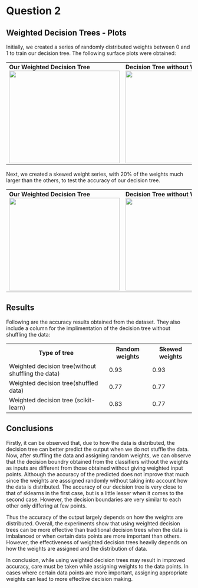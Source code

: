 # Question 2



<h2>Weighted Decision Trees - Plots</h2>
<p>Initially, we created a series of randomly distributed weights between 0 and 1 to train our decision tree. The following surface plots were obtained:</p>
<table>
  <tr>
    <td><strong>Our Weighted Decision Tree</strong><br>
      <img src="https://user-images.githubusercontent.com/76052389/220259814-fe9e31a0-602f-4d3f-ad96-d83a8675a11d.png" width="300" height="250">
    </td>
    <td><strong>Decision Tree without Weights</strong><br>
      <img src="https://user-images.githubusercontent.com/76052389/220260134-0764e5ee-f052-42ab-92db-e6b5bac72277.png" width="300" height="250">
    </td>
    <td><strong>Weighted Decision Tree from Sklearn</strong><br>
      <img src="https://user-images.githubusercontent.com/76052389/220260274-91e74581-1f26-4e83-b725-b9293c8799a6.png" width="300" height="250">
    </td>
  </tr>
</table>
<p>Next, we created a skewed weight series, with 20% of the weights much larger than the others, to test the accuracy of our decision tree.</p>
<table>
  <tr>
    <td><strong>Our Weighted Decision Tree</strong><br>
      <img src="https://user-images.githubusercontent.com/76052389/220260827-3cd03319-45c5-4f86-8ea5-849b8affc9f0.png" width="300" height="250">
    </td>
    <td><strong>Decision Tree without Weights</strong><br>
      <img src="https://user-images.githubusercontent.com/76052389/220260930-ada0f802-9c37-439a-b9cb-18204044644f.png" width="300" height="250">
    </td>
    <td><strong>Weighted Decision Tree from Sklearn</strong><br>
      <img src="https://user-images.githubusercontent.com/76052389/220260864-3ee63c18-fa0f-43e1-81da-02176a6d3299.png" width="300" height="250">
    </td>
  </tr>
</table>





<h2>Results</h2>

<p>Following are the accuracy results obtained from the dataset. They also include a column for the implimentation of the decision tree without shuffling the data: </p>

<table>
  <tr>
    <th>Type of tree</th>
    <th>Random weights</th>
    <th>Skewed weights</th>
  </tr>
  <tr>
    <td>Weighted decision tree(without shuffling the data)</td>
    <td>0.93</td>
    <td>0.93</td>
  </tr>
  <tr>
    <td>Weighted decision tree(shuffled data) </td>
    <td>0.77</td>
    <td>0.77</td>
  </tr>
  <tr>
    <td>Weighted decision tree (scikit-learn)</td>
    <td>0.83</td>
    <td>0.77</td>
  </tr>
</table>

<h2>Conclusions</h2>

<p> Firstly, it can be observed that, due to how the data is distributed, the decision tree can better predict the output when we do not stuffle the data. Now, after stuffling the data and assigning random weights, we can observe that the decision boundry obtained from the classifiers without the weights as inputs are different from those obtained without giving weighted input points. Although the accuracy of the predicted does not improve that much since the weights are asssigned randomly without taking into account how the data is distributed. The accuracy of our decision tree is very close to that of sklearns in the first case, but is a little lesser when it comes to the second case. However, the decision boundaries are very similar to each other only differing at few points. 
  
Thus the accuracy of the output largely depends on how the weights are distributed. Overall, the experiments show that using weighted decision trees can be more effective than traditional decision trees when the data is imbalanced or when certain data points are more important than others. However, the effectiveness of weighted decision trees heavily depends on how the weights are assigned and the distribution of data.

In conclusion, while using weighted decision trees may result in improved accuracy, care must be taken while assigning weights to the data points. In cases where certain data points are more important, assigning appropriate weights can lead to more effective decision making. </p> 







